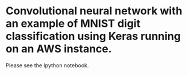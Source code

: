 # Convolutional neural network with an example of MNIST digit classification using Keras running on an AWS instance.

Please see the Ipython notebook.
